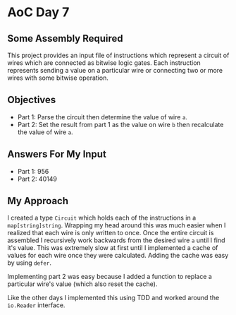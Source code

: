 # AoC Day 7
## Some Assembly Required

This project provides an input file of instructions which represent a circuit
of wires which are connected as bitwise logic gates. Each instruction
represents sending a value on a particular wire or connecting two or more wires
with some bitwise operation.


## Objectives
* Part 1: Parse the circuit then determine the value of wire `a`.
* Part 2: Set the result from part 1 as the value on wire `b` then recalculate
  the value of wire `a`.

## Answers For My Input
* Part 1: 956
* Part 2: 40149

## My Approach

I created a type `Circuit` which holds each of the
instructions in a `map[string]string`.  Wrapping my head
around this was much easier when I realized that each wire
is only written to once. Once the entire circuit is
assembled I recursively work backwards from the desired
wire `a` until I find it's value. This was extremely slow
at first until I implemented a cache of values for each
wire once they were calculated. Adding the cache was easy
by using `defer`.

Implementing part 2 was easy because I added a function to
replace a particular wire's value (which also reset the
cache).

Like the other days I implemented this using TDD and
worked around the `io.Reader` interface.
